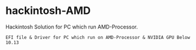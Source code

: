 # hackintosh-AMD
Hackintosh Solution for PC which run AMD-Processor.

`EFI file & Driver for PC which run on AMD-Processor & NVIDIA GPU Below 10.13`
